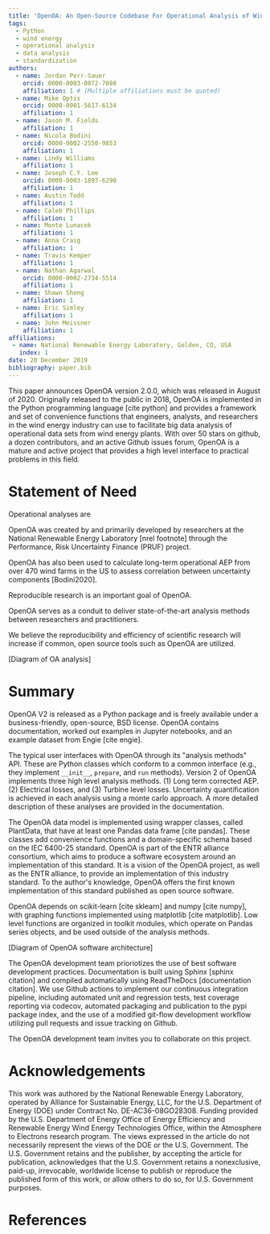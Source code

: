 ```yaml
---
title: 'OpenOA: An Open-Source Codebase For Operational Analysis of Wind Farms'
tags:
  - Python
  - wind energy
  - operational analysis
  - data analysis
  - standardization
authors:
  - name: Jordan Perr-Sauer
    orcid: 0000-0003-0872-7098
    affiliation: 1 # (Multiple affiliations must be quoted)
  - name: Mike Optis
    orcid: 0000-0001-5617-6134
    affiliation: 1
  - name: Jason M. Fields
    affiliation: 1
  - name: Nicola Bodini
    orcid: 0000-0002-2550-9853
    affiliation: 1
  - name: Lindy Williams
    affiliation: 1
  - name: Joseph C.Y. Lee
    orcid: 0000-0003-1897-6290
    affiliation: 1
  - name: Austin Todd
    affiliation: 1
  - name: Caleb Phillips
    affiliation: 1
  - name: Monte Lunacek
    affiliation: 1
  - name: Anna Craig
    affiliation: 1
  - name: Travis Kemper
    affiliation: 1
  - name: Nathan Agarwal
    orcid: 0000-0002-2734-5514
    affiliation: 1
  - name: Shawn Sheng
    affiliation: 1
  - name: Eric Simley
    affiliation: 1
  - name: John Meissner
    affiliation: 1
affiliations:
 - name: National Renewable Energy Laboratory, Golden, CO, USA
   index: 1
date: 20 December 2019
bibliography: paper.bib
---
```


<!--
JOSS welcomes submissions from broadly diverse research areas. For this reason, we require that authors include in the paper some sentences that explain the software functionality and domain of use to a non-specialist reader. We also require that authors explain the research applications of the software. The paper should be between 250-1000 words.

Your paper should include:

A list of the authors of the software and their affiliations, using the correct format (see the example below).
A summary describing the high-level functionality and purpose of the software for a diverse, non-specialist audience.
A clear Statement of Need that illustrates the research purpose of the software.
A list of key references, including to other software addressing related needs.
Mention (if applicable) a representative set of past or ongoing research projects using the software and recent scholarly publications enabled by it.
Acknowledgement of any financial support.
As this short list shows, JOSS papers are only expected to contain a limited set of metadata (see example below), a Statement of Need, Summary, Acknowledgements, and References sections. You can look at an example accepted paper. Given this format, a “full length” paper is not permitted, and software documentation such as API (Application Programming Interface) functionality should not be in the paper and instead should be outlined in the software documentation.


Review Checklist:
Summary: Has a clear description of the high-level functionality and purpose of the software for a diverse, non-specialist audience been provided?
A statement of need: Do the authors clearly state what problems the software is designed to solve and who the target audience is?
State of the field: Do the authors describe how this software compares to other commonly-used packages?
Quality of writing: Is the paper well written (i.e., it does not require editing for structure, language, or writing quality)?
References: Is the list of references complete, and is everything cited appropriately that should be cited (e.g., papers, datasets, software)? Do references in the text use the proper citation syntax?

-->

This paper announces OpenOA version 2.0.0, which was released in August of 2020. Originally released to the public in 2018, OpenOA is implemented in the Python programming language [cite python] and provides a framework and set of convenience functions that engineers, analysts, and researchers in the wind energy industry can use to facilitate big data analysis of operational data sets from wind energy plants. With over 50 stars on github, a dozen contributors, and an active Github issues forum, OpenOA is a mature and active project that provides a high level interface to practical problems in this field.

# Statement of Need

Operational analyses are 

OpenOA was created by and primarily developed by researchers at the National Renewable Energy Laboratory [nrel footnote] through the Performance, Risk Uncertainty Finance (PRUF) project. 

OpenOA has also been used to calculate long-term operational AEP from over 470 wind farms in the US to assess correlation between uncertainty components [Bodini2020].

Reproducible research is an important goal of OpenOA.

OpenOA serves as a conduit to deliver state-of-the-art analysis methods between researchers and practitioners.

We believe the reproducibility and efficiency of scientific research will increase if common, open source tools such as OpenOA are utilized.

[Diagram of OA analysis]

# Summary

OpenOA V2 is released as a Python package and is freely available under a business-friendly, open-source, BSD license. OpenOA contains documentation, worked out examples in Jupyter notebooks, and an example dataset from Engie [cite engie].

The typical user interfaces with OpenOA through its "analysis methods" API. These are Python classes which conform to a common interface (e.g., they implement `__init__`, `prepare`, and `run` methods). Version 2 of OpenOA implements three high level analysis methods. (1) Long term corrected AEP. (2) Electrical losses, and (3) Turbine level losses. Uncertainty quantification is achieved in each analysis using a monte carlo approach. A more detailed description of these analyses are provided in the documentation.

The OpenOA data model is implemented using wrapper classes, called PlantData, that have at least one Pandas data frame [cite pandas]. These classes add convenience functions and a domain-specific schema based on the IEC 6400-25 standard. OpenOA is part of the ENTR alliance consortium, which aims to produce a software ecosystem around an implementation of this standard. It is a vision of the OpenOA project, as well as the ENTR alliance, to provide an implementation of this industry standard. To the author's knowledge, OpenOA offers the first known implementation of this standard published as open source software.

OpenOA depends on scikit-learn [cite sklearn] and numpy [cite numpy], with graphing functions implemented using matplotlib [cite matplotlib]. Low level functions are organized in toolkit modules, which operate on Pandas series objects, and be used outside of the analysis methods. 

[Diagram of OpenOA software architecture]

The OpenOA development team prioriotizes the use of best software development practices. Documentation is built using Sphinx [sphinx citation] and compiled automatically using ReadTheDocs [documentation citation]. We use Github actions to implement our continuous integration pipeline, including automated unit and regression tests, test coverage reporting via codecov, automated packaging and publication to the pypi package index, and the use of a modified git-flow development workflow utilizing pull requests and issue tracking on Github.

The OpenOA development team invites you to collaborate on this project.

# Acknowledgements
This work was authored by the National Renewable Energy Laboratory, operated by Alliance for Sustainable Energy, LLC, for the U.S. Department of Energy (DOE) under Contract No. DE-AC36-08GO28308.
Funding provided by the U.S. Department of Energy Office of Energy Efficiency and Renewable Energy Wind Energy Technologies Office, within the Atmosphere to Electrons research program.
The views expressed in the article do not necessarily represent the views of the DOE or the U.S. Government.
The U.S. Government retains and the publisher, by accepting the article for publication, acknowledges that the U.S. Government retains a nonexclusive, paid-up, irrevocable, worldwide license to publish or reproduce the published form of this work, or allow others to do so, for U.S. Government purposes.

# References
